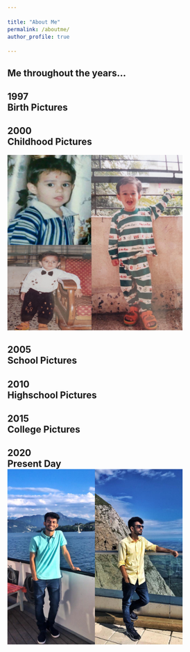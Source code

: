 ```yaml
---

title: "About Me"
permalink: /aboutme/
author_profile: true

---
```



<html>
<head>
<meta name="viewport" content="width=device-width, initial-scale=1.0">
<style>
* {
  box-sizing: border-box;
}

body {
  background-color: white;
  font-family: Helvetica, sans-serif;

}

/* The actual timeline (the vertical ruler) */
.timeline {
  position: relative;
  max-width: 1200px;
  margin: 0 auto;
}

/* The actual timeline (the vertical ruler) */
.timeline::after {
  content: '';
  position: absolute;
  width: 4px;
  background-color: #6D7B8D;
  top: 0;
  bottom: 0;
  left: 50%;
  margin-left: -3px;
}

/* Container around content */
.container {
  padding: 10px 40px;
  position: relative;
  background-color: #F0FFFF;
  border: 1px solid #6F4E37;
  width: 50%;
}


/* Place the container to the left */
.left {
  left: 0;
}

/* Place the container to the right */
.right {
  left: 50%;
}




/* The actual content */
.content {
  padding: 20px 30px;
  background-color: #F0FFFF;
  position: relative;
  border-radius: 6px;
}

/* Media queries - Responsive timeline on screens less than 600px wide */
@media screen and (max-width: 600px) {
  /* Place the timelime to the left */
  .timeline::after {
  left: 31px;
  }
  
  /* Full-width containers */
  .container {
  width: 100%;
  padding-left: 70px;
  padding-right: 25px;
  }


  
  /* Make all right containers behave like the left ones */
  .right {
  left: 0%;
  }
}
</style>
</head>
<body>

 <h2>Me throughout the years...</h2>
 
<div class="timeline">
  <div class="container left">
    <div class="content">
      <h2>1997
      <br>Birth Pictures
      </h2>
    </div>
  </div>
  <div class="container right">
    <div class="content">
      <h2>2000
      <br>Childhood Pictures
      </h2>
       <img src="/images/5.JPEG">  
       </p>
    </div>
  </div>
  <div class="container left">
    <div class="content">
      <h2>2005
      <br>School Pictures
      </h2>
    </div>
  </div>
  <div class="container right">
    <div class="content">
      <h2>2010
      <br>Highschool Pictures
      </h2>
    </div>
  </div>
  <div class="container left">
    <div class="content">
      <h2>2015
      <br>College Pictures
      </h2>
    </div>
  </div>
  <div class="container right">
    <div class="content">
      <h2>2020
      <br>Present Day
         <img src="/images/6.JPG">
      </h2>   
    </div>
  </div>
</div>

</body>
</html>
  


 
 

 


  

     



